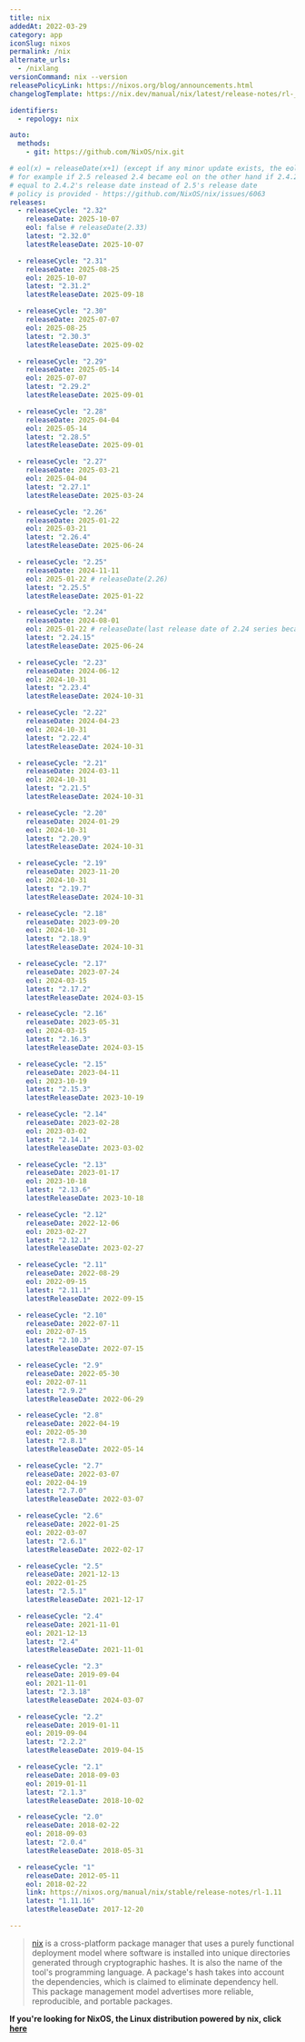 ```yaml
---
title: nix
addedAt: 2022-03-29
category: app
iconSlug: nixos
permalink: /nix
alternate_urls:
  - /nixlang
versionCommand: nix --version
releasePolicyLink: https://nixos.org/blog/announcements.html
changelogTemplate: https://nix.dev/manual/nix/latest/release-notes/rl-__RELEASE_CYCLE__

identifiers:
  - repology: nix

auto:
  methods:
    - git: https://github.com/NixOS/nix.git

# eol(x) = releaseDate(x+1) (except if any minor update exists, the eol became the date of related latestReleaseDate)
# for example if 2.5 released 2.4 became eol on the other hand if 2.4.2 releases after 2.5 release then EOL of the 2.4 will become
# equal to 2.4.2's release date instead of 2.5's release date
# policy is provided - https://github.com/NixOS/nix/issues/6063
releases:
  - releaseCycle: "2.32"
    releaseDate: 2025-10-07
    eol: false # releaseDate(2.33)
    latest: "2.32.0"
    latestReleaseDate: 2025-10-07

  - releaseCycle: "2.31"
    releaseDate: 2025-08-25
    eol: 2025-10-07
    latest: "2.31.2"
    latestReleaseDate: 2025-09-18

  - releaseCycle: "2.30"
    releaseDate: 2025-07-07
    eol: 2025-08-25
    latest: "2.30.3"
    latestReleaseDate: 2025-09-02

  - releaseCycle: "2.29"
    releaseDate: 2025-05-14
    eol: 2025-07-07
    latest: "2.29.2"
    latestReleaseDate: 2025-09-01

  - releaseCycle: "2.28"
    releaseDate: 2025-04-04
    eol: 2025-05-14
    latest: "2.28.5"
    latestReleaseDate: 2025-09-01

  - releaseCycle: "2.27"
    releaseDate: 2025-03-21
    eol: 2025-04-04
    latest: "2.27.1"
    latestReleaseDate: 2025-03-24

  - releaseCycle: "2.26"
    releaseDate: 2025-01-22
    eol: 2025-03-21
    latest: "2.26.4"
    latestReleaseDate: 2025-06-24

  - releaseCycle: "2.25"
    releaseDate: 2024-11-11
    eol: 2025-01-22 # releaseDate(2.26)
    latest: "2.25.5"
    latestReleaseDate: 2025-01-22

  - releaseCycle: "2.24"
    releaseDate: 2024-08-01
    eol: 2025-01-22 # releaseDate(last release date of 2.24 series because 2.25 released)
    latest: "2.24.15"
    latestReleaseDate: 2025-06-24

  - releaseCycle: "2.23"
    releaseDate: 2024-06-12
    eol: 2024-10-31
    latest: "2.23.4"
    latestReleaseDate: 2024-10-31

  - releaseCycle: "2.22"
    releaseDate: 2024-04-23
    eol: 2024-10-31
    latest: "2.22.4"
    latestReleaseDate: 2024-10-31

  - releaseCycle: "2.21"
    releaseDate: 2024-03-11
    eol: 2024-10-31
    latest: "2.21.5"
    latestReleaseDate: 2024-10-31

  - releaseCycle: "2.20"
    releaseDate: 2024-01-29
    eol: 2024-10-31
    latest: "2.20.9"
    latestReleaseDate: 2024-10-31

  - releaseCycle: "2.19"
    releaseDate: 2023-11-20
    eol: 2024-10-31
    latest: "2.19.7"
    latestReleaseDate: 2024-10-31

  - releaseCycle: "2.18"
    releaseDate: 2023-09-20
    eol: 2024-10-31
    latest: "2.18.9"
    latestReleaseDate: 2024-10-31

  - releaseCycle: "2.17"
    releaseDate: 2023-07-24
    eol: 2024-03-15
    latest: "2.17.2"
    latestReleaseDate: 2024-03-15

  - releaseCycle: "2.16"
    releaseDate: 2023-05-31
    eol: 2024-03-15
    latest: "2.16.3"
    latestReleaseDate: 2024-03-15

  - releaseCycle: "2.15"
    releaseDate: 2023-04-11
    eol: 2023-10-19
    latest: "2.15.3"
    latestReleaseDate: 2023-10-19

  - releaseCycle: "2.14"
    releaseDate: 2023-02-28
    eol: 2023-03-02
    latest: "2.14.1"
    latestReleaseDate: 2023-03-02

  - releaseCycle: "2.13"
    releaseDate: 2023-01-17
    eol: 2023-10-18
    latest: "2.13.6"
    latestReleaseDate: 2023-10-18

  - releaseCycle: "2.12"
    releaseDate: 2022-12-06
    eol: 2023-02-27
    latest: "2.12.1"
    latestReleaseDate: 2023-02-27

  - releaseCycle: "2.11"
    releaseDate: 2022-08-29
    eol: 2022-09-15
    latest: "2.11.1"
    latestReleaseDate: 2022-09-15

  - releaseCycle: "2.10"
    releaseDate: 2022-07-11
    eol: 2022-07-15
    latest: "2.10.3"
    latestReleaseDate: 2022-07-15

  - releaseCycle: "2.9"
    releaseDate: 2022-05-30
    eol: 2022-07-11
    latest: "2.9.2"
    latestReleaseDate: 2022-06-29

  - releaseCycle: "2.8"
    releaseDate: 2022-04-19
    eol: 2022-05-30
    latest: "2.8.1"
    latestReleaseDate: 2022-05-14

  - releaseCycle: "2.7"
    releaseDate: 2022-03-07
    eol: 2022-04-19
    latest: "2.7.0"
    latestReleaseDate: 2022-03-07

  - releaseCycle: "2.6"
    releaseDate: 2022-01-25
    eol: 2022-03-07
    latest: "2.6.1"
    latestReleaseDate: 2022-02-17

  - releaseCycle: "2.5"
    releaseDate: 2021-12-13
    eol: 2022-01-25
    latest: "2.5.1"
    latestReleaseDate: 2021-12-17

  - releaseCycle: "2.4"
    releaseDate: 2021-11-01
    eol: 2021-12-13
    latest: "2.4"
    latestReleaseDate: 2021-11-01

  - releaseCycle: "2.3"
    releaseDate: 2019-09-04
    eol: 2021-11-01
    latest: "2.3.18"
    latestReleaseDate: 2024-03-07

  - releaseCycle: "2.2"
    releaseDate: 2019-01-11
    eol: 2019-09-04
    latest: "2.2.2"
    latestReleaseDate: 2019-04-15

  - releaseCycle: "2.1"
    releaseDate: 2018-09-03
    eol: 2019-01-11
    latest: "2.1.3"
    latestReleaseDate: 2018-10-02

  - releaseCycle: "2.0"
    releaseDate: 2018-02-22
    eol: 2018-09-03
    latest: "2.0.4"
    latestReleaseDate: 2018-05-31

  - releaseCycle: "1"
    releaseDate: 2012-05-11
    eol: 2018-02-22
    link: https://nixos.org/manual/nix/stable/release-notes/rl-1.11
    latest: "1.11.16"
    latestReleaseDate: 2017-12-20

---
```


> [nix](https://nixos.org/) is a cross-platform package manager that uses a purely functional deployment model
> where software is installed into unique directories generated through cryptographic hashes.
> It is also the name of the tool's programming language.
> A package's hash takes into account the dependencies, which is claimed to eliminate dependency hell.
> This package management model advertises more reliable, reproducible, and portable packages.

**If you're looking for NixOS, the Linux distribution powered by nix, click [here](./nixos)**
